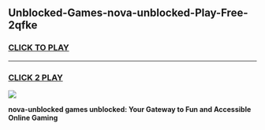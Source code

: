 
## Unblocked-Games-nova-unblocked-Play-Free-2qfke
<h3>
<a href="https://premium76.site?title=nova-unblocked&ref=21A">CLICK TO PLAY</a></h3>
<hr>

<h3>
<a href="https://premium76.site?title=nova-unblocked&ref=21A">CLICK 2 PLAY</a>
  
</h3>

<a href="https://premium76.site?title=nova-unblocked&ref=21A"><img src="https://clearcache.store/games.png"></a>


**nova-unblocked games unblocked: Your Gateway to Fun and Accessible Online Gaming**
